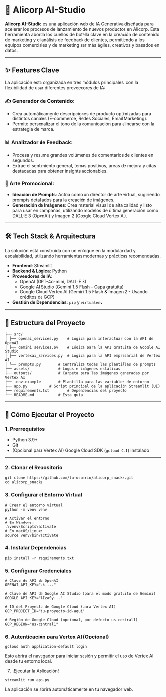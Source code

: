 # 🚀 Alicorp AI-Studio

**Alicorp AI-Studio** es una aplicación web de IA Generativa diseñada para acelerar los procesos de lanzamiento de nuevos productos en Alicorp. Esta herramienta aborda los cuellos de botella clave en la creación de contenido de marketing y el análisis de feedback de clientes, permitiendo a los equipos comerciales y de marketing ser más ágiles, creativos y basados en datos.

---

## ✨ Features Clave

La aplicación está organizada en tres módulos principales, con la flexibilidad de usar diferentes proveedores de IA:

### ✍️ Generador de Contenido:
- Crea automáticamente descripciones de producto optimizadas para distintos canales (E-commerce, Redes Sociales, Email Marketing).
- Permite personalizar el tono de la comunicación para alinearse con la estrategia de marca.

### 📊 Analizador de Feedback:
- Procesa y resume grandes volúmenes de comentarios de clientes en segundos.
- Extrae el sentimiento general, temas positivos, áreas de mejora y citas destacadas para obtener insights accionables.

### 🎨 Arte Promocional:
- **Ideación de Prompts**: Actúa como un director de arte virtual, sugiriendo prompts detallados para la creación de imágenes.
- **Generación de Imágenes**: Crea material visual de alta calidad y listo para usar en campañas, utilizando modelos de última generación como DALL·E 3 (OpenAI) y Imagen 2 (Google Cloud Vertex AI).

---

## 🛠️ Tech Stack & Arquitectura

La solución está construida con un enfoque en la modularidad y escalabilidad, utilizando herramientas modernas y prácticas recomendadas.

- **Frontend**: Streamlit  
- **Backend & Lógica**: Python  
- **Proveedores de IA**:  
  - OpenAI (GPT-4o-mini, DALL·E 3)  
  - Google AI Studio (Gemini 1.5 Flash - Capa gratuita)  
  - Google Cloud Vertex AI (Gemini 1.5 Flash & Imagen 2 - Usando créditos de GCP)  
- **Gestión de Dependencias**: `pip` y `virtualenv`

---

## 📁 Estructura del Proyecto

```console
├── src/
│ ├── openai_services.py 	# Lógica para interactuar con la API de OpenAI
│ ├── gemini_services.py 	# Lógica para la API gratuita de Google AI Studio
│ ├── vertexai_services.py 	# Lógica para la API empresarial de Vertex AI
│ └── prompts.py 		# Centraliza todas las plantillas de prompts
├── assets/ 			# Logos e imágenes estáticas
├── outputs/ 			# Carpeta para las imágenes generadas por Vertex AI
├── .env.example 		# Plantilla para las variables de entorno
├── app.py 			# Script principal de la aplicación Streamlit (UI)
├── requirements.txt 		# Dependencias del proyecto
└── README.md 			# Esta guía
```

---

## 🚀 Cómo Ejecutar el Proyecto

### 1. Prerrequisitos
- Python 3.9+
- Git
- (Opcional para Vertex AI) Google Cloud SDK (`gcloud CLI`) instalado

---

### 2. Clonar el Repositorio

```console
git clone https://github.com/tu-usuario/alicorp_snacks.git
cd alicorp_snacks
```

### 3. Configurar el Entorno Virtual
```console
# Crear el entorno virtual
python -m venv venv

# Activar el entorno
# En Windows:
.\venv\Scripts\activate
# En macOS/Linux:
source venv/bin/activate
```

### 4. Instalar Dependencias
```console
pip install -r requirements.txt
```

### 5. Configurar Credenciales
```console
# Clave de API de OpenAI
OPENAI_API_KEY="sk-..."

# Clave de API de Google AI Studio (para el modo gratuito de Gemini)
GOOGLE_API_KEY="AIzaSy..."

# ID del Proyecto de Google Cloud (para Vertex AI)
GCP_PROJECT_ID="tu-proyecto-id-aqui"

# Región de Google Cloud (opcional, por defecto us-central1)
GCP_REGION="us-central1"
```

### 6. Autenticación para Vertex AI (Opcional)
```console
gcloud auth application-default login
```
Esto abrirá el navegador para iniciar sesión y permitir el uso de Vertex AI desde tu entorno local.

7. ¡Ejecutar la Aplicación!
```console
streamlit run app.py
```
La aplicación se abrirá automáticamente en tu navegador web.